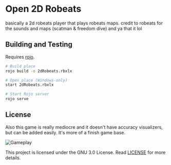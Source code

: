 # Open 2D Robeats
basically a 2d robeats player that plays robeats maps. credit to robeats for the sounds and maps (scatman &amp; freedom dive)
and ya that it lol

## Building and Testing

Requires [rojo](https://github.com/rojo-rbx/rojo).

```bash
# Build place
rojo build -o 2dRobeats.rbxlx

# Open place (Windows-only)
start 2dRobeats.rbxlx

# Start Rojo server
rojo serve
```

## License

Also this game is really mediocre and it doesn't have accuracy visualizers, but can be added easily.
It's more of a finish game base.

![Gameplay](https://gyazo.com/addbaca845a53f77b93af91e7cadc089)

This project is licensed under the GNU 3.0 License. Read [LICENSE](LICENSE) for more details.
